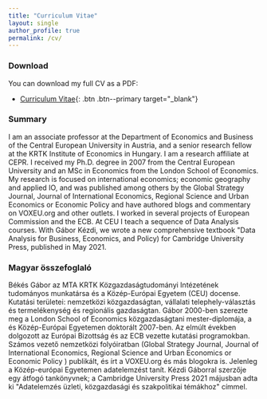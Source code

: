 ```yaml
---
title: "Curriculum Vitae"
layout: single
author_profile: true
permalink: /cv/
---
```


<!--
  Provide your CV as a downloadable PDF.  You can host the PDF in the
  `assets/pdf/` directory and link to it here.  Alternatively, if your CV is
  maintained elsewhere (e.g. on Dropbox or Google Drive) you can link to that
  external address.  This page also gives you the opportunity to summarise
  your education, positions and honours in plain text.
-->

### Download

You can download my full CV as a PDF:

- [Curriculum Vitae](/assets/pdf/CV_BekesGabor.pdf){: .btn .btn--primary target="_blank"}

### Summary

I am an associate professor at the Department of Economics and Business of the Central European University in Austria, and a senior research fellow at the KRTK Institute of Economics in Hungary. I am a research affiliate at CEPR. I received my Ph.D. degree in 2007 from the Central European University and an MSc in Economics from the London School of Economics. My research is focused on international economics; economic geography and applied IO, and was published among others by the Global Strategy Journal, Journal of International Economics, Regional Science and Urban Economics or Economic Policy and have authored blogs and commentary on VOXEU.org and other outlets. I worked in several projects of European Commission and the ECB. At CEU I teach a sequence of Data Analysis courses. With Gábor Kézdi, we wrote a new comprehensive textbook "Data Analysis for Business, Economics, and Policy) for Cambridge University Press, published in May 2021. 


### Magyar összefoglaló

Békés Gábor az MTA KRTK Közgazdaságtudományi Intézetének tudományos munkatársa és a Közép-Európai Egyetem (CEU) docense. Kutatási területei: nemzetközi közgazdaságtan, vállalati telephely-választás és termelékenység és regionális gazdaságtan. Gábor 2000-ben szerezte meg a London School of Economics közgazdaságtani mester-diplomája, a és Közép-Európai Egyetemen doktorált 2007-ben. Az elmúlt években dolgozott az Európai Bizottság és az ECB vezette kutatási programokban. Számos vezető nemzetközi folyóiratban (Global Strategy Journal, Journal of International Economics, Regional Science and Urban Economics or Economic Policy ) publikált, és írt a VOXEU.org és más blogokra is. Jelenleg a Közép-európai Egyetemen adatelemzést tanít. Kézdi Gáborral szerzője egy átfogó tankönyvnek;  a Cambridge University Press 2021 májusban adta ki  "Adatelemzés üzleti, közgazdasági és szakpolitikai témákhoz" címmel. 